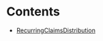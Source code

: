

# Contents
- [RecurringClaimsDistribution](RecurringClaimsDistribution.sol/contract.RecurringClaimsDistribution.md)
